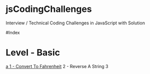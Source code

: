 # jsCodingChallenges
Interview / Technical Coding Challenges in JavaScript with Solution

#Index
# Level - Basic

[a 1 - Convert To Fahrenheit](/Basic/01_convertToFahrenheit.js)
2 - Reverse A String
3

